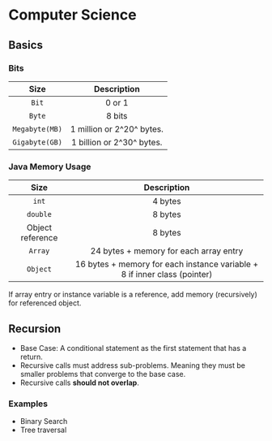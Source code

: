 # Computer Science

## Basics

### Bits

| Size             | Description               |
| :--------------: | :-----------------------: |
| `Bit`            | 0 or 1                    |
| `Byte`           | 8 bits                    |
| `Megabyte(MB)`   | 1 million or 2^20^ bytes. |
| `Gigabyte(GB)`   | 1 billion or 2^30^ bytes. |


### Java Memory Usage

| Size             | Description               |
| :--------------: | :-----------------------: |
| `int`            | 4 bytes                   |
| `double`         | 8 bytes                   |
| Object reference | 8 bytes                   |
| `Array`          | 24 bytes + memory for each array entry |
| `Object`         | 16 bytes + memory for each instance variable + 8 if inner class (pointer) |


If array entry or instance variable is a reference, add memory (recursively) for referenced object.


## Recursion

- Base Case: A conditional statement as the first statement that has a return.
- Recursive calls must address sub-problems. Meaning they must be smaller problems that converge to the base case.
- Recursive calls __should not overlap__.

### Examples
- Binary Search
- Tree traversal

